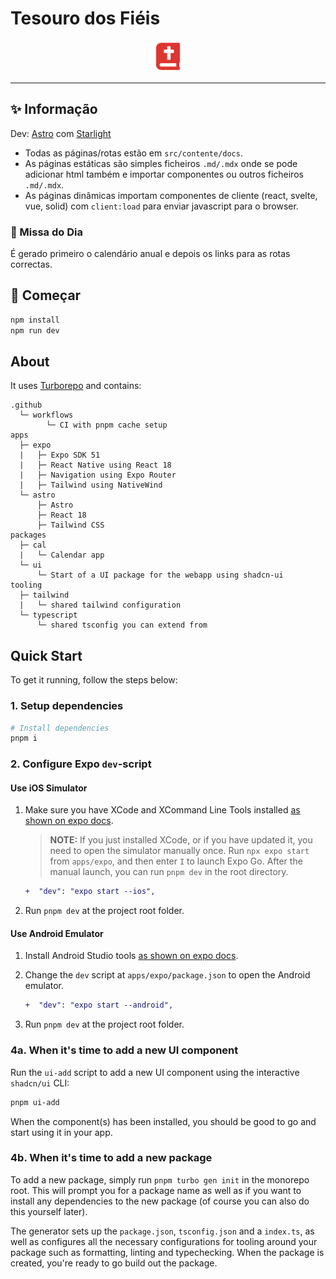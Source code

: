 # Tesouro dos Fiéis

<p align="center">
  <samp>
    <img width="50px" src="./public/favicon.svg" />
  </samp>
</p>

<hr>

## ✨ Informação

Dev: [Astro](https://astro.build/) com [Starlight](https://starlight.astro.build/)

- Todas as páginas/rotas estão em `src/contente/docs`.
- As páginas estáticas são simples ficheiros `.md/.mdx` onde se pode adicionar html também e importar componentes ou outros ficheiros `.md/.mdx`.
- As páginas dinâmicas importam componentes de cliente (react, svelte, vue, solid) com `client:load` para enviar javascript para o browser.

### 📑 Missa do Dia

É gerado primeiro o calendário anual e depois os links para as rotas correctas.

## 🚀 Começar

```bash
npm install
npm run dev
```

## About

It uses [Turborepo](https://turborepo.org) and contains:

```text
.github
  └─ workflows
        └─ CI with pnpm cache setup
apps
  ├─ expo
  |   ├─ Expo SDK 51
  |   ├─ React Native using React 18
  |   ├─ Navigation using Expo Router
  |   ├─ Tailwind using NativeWind
  └─ astro
      ├─ Astro
      ├─ React 18
      ├─ Tailwind CSS
packages
  ├─ cal
  |   └─ Calendar app
  └─ ui
      └─ Start of a UI package for the webapp using shadcn-ui
tooling
  ├─ tailwind
  |   └─ shared tailwind configuration
  └─ typescript
      └─ shared tsconfig you can extend from
```

## Quick Start

To get it running, follow the steps below:

### 1. Setup dependencies

```bash
# Install dependencies
pnpm i
```

### 2. Configure Expo `dev`-script

#### Use iOS Simulator

1. Make sure you have XCode and XCommand Line Tools installed [as shown on expo docs](https://docs.expo.dev/workflow/ios-simulator).

   > **NOTE:** If you just installed XCode, or if you have updated it, you need to open the simulator manually once. Run `npx expo start` from `apps/expo`, and then enter `I` to launch Expo Go. After the manual launch, you can run `pnpm dev` in the root directory.

   ```diff
   +  "dev": "expo start --ios",
   ```

2. Run `pnpm dev` at the project root folder.

#### Use Android Emulator

1. Install Android Studio tools [as shown on expo docs](https://docs.expo.dev/workflow/android-studio-emulator).

2. Change the `dev` script at `apps/expo/package.json` to open the Android emulator.

   ```diff
   +  "dev": "expo start --android",
   ```

3. Run `pnpm dev` at the project root folder.

### 4a. When it's time to add a new UI component

Run the `ui-add` script to add a new UI component using the interactive `shadcn/ui` CLI:

```bash
pnpm ui-add
```

When the component(s) has been installed, you should be good to go and start using it in your app.

### 4b. When it's time to add a new package

To add a new package, simply run `pnpm turbo gen init` in the monorepo root. This will prompt you for a package name as well as if you want to install any dependencies to the new package (of course you can also do this yourself later).

The generator sets up the `package.json`, `tsconfig.json` and a `index.ts`, as well as configures all the necessary configurations for tooling around your package such as formatting, linting and typechecking. When the package is created, you're ready to go build out the package.

